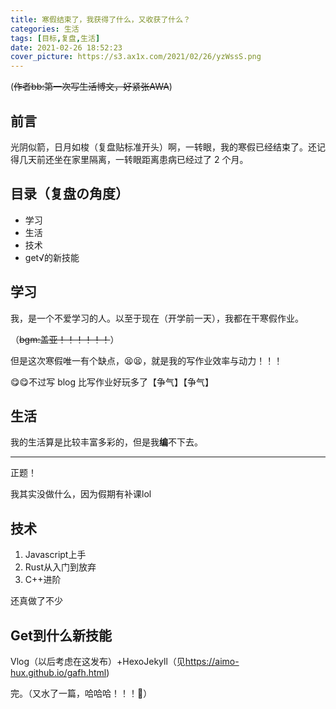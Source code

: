 ```yaml
---
title: 寒假结束了，我获得了什么，又收获了什么？
categories: 生活
tags: [目标,复盘,生活]
date: 2021-02-26 18:52:23
cover_picture: https://s3.ax1x.com/2021/02/26/yzWssS.png
---
```


(~~作者bb:第一次写生活博文，好紧张AWA~~)

<!--more-->

## 前言

光阴似箭，日月如梭（复盘贴标准开头）啊，一转眼，我的寒假已经结束了。还记得几天前还坐在家里隔离，一转眼距离患病已经过了 2 个月。

## 目录（复盘の角度）

- 学习
- 生活
- 技术
- get√的新技能

## 学习

我，是一个不爱学习的人。以至于现在（开学前一天），我都在干寒假作业。

（~~bgm:盖亚！！！！！！~~）

但是这次寒假唯一有个缺点，😫😫，就是我的写作业效率与动力！！！

😋😋不过写 blog 比写作业好玩多了【争气】【争气】

## 生活

我的生活算是比较丰富多彩的，但是我**编**不下去。

***

正题！

我其实没做什么，因为假期有补课lol

## 技术

1. Javascript上手
2. Rust从入门到放弃
3. C++进阶

还真做了不少

## Get到什么新技能

Vlog（以后考虑在这发布）+HexoJekyll（见<https://aimo-hux.github.io/gafh.html>)

完。（又水了一篇，哈哈哈！！！🎈）
